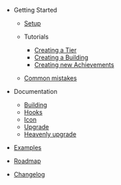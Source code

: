 - Getting Started

  - [Setup](Setup.md)
  - Tutorials

    - [Creating a Tier](tutorials/Tier.md)
    - [Creating a Building](tutorials/Buildings.md)
    - [Creating new Achievements](tutorials/Achievements.md)

    <!--
        - [Advanced - Creating a Lump](tutorials/Lumps.md)
        - [Advanced - Creating a Plant](tutorials/Garden.md)
        - [Advanced - Creating a Spirit](tutorials/Temple.md)
        - [Advanced - Creating a Spell](tutorials/Grimoire.md)
    -->

  - [Common mistakes](./CommonProblems.md)

- Documentation

  - [Building](types/Building.md)
  - [Hooks](types/Hooks.md)
  - [Icon](types/Icon.md)
  - [Upgrade](types/Upgrade.md)
  - [Heavenly upgrade](types/HeavenlyUpgrade.md)

- [Examples](Examples.md)
- [Roadmap](Roadmap.md)
- [Changelog](CHANGELOG.md)
